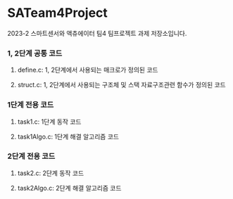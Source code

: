 # SATeam4Project
2023-2 스마트센서와 액츄에이터 팀4 팀프로젝트 과제 저장소입니다.

### 1, 2단계 공통 코드

1. define.c: 1, 2단계에서 사용되는 매크로가 정의된 코드

2. struct.c: 1, 2단계에서 사용되는 구조체 및 스택 자료구조관련 함수가 정의된 코드


### 1단계 전용 코드
   
1. task1.c: 1단계 동작 코드

2. task1Algo.c: 1단계 해결 알고리즘 코드


### 2단계 전용 코드
   
1. task2.c: 2단계 동작 코드

2. task2Algo.c: 2단계 해결 알고리즘 코드
